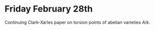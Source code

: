 # Friday February 28th

Continuing Clark-Xarles paper on torsion points of abelian varieties $A/k$.
